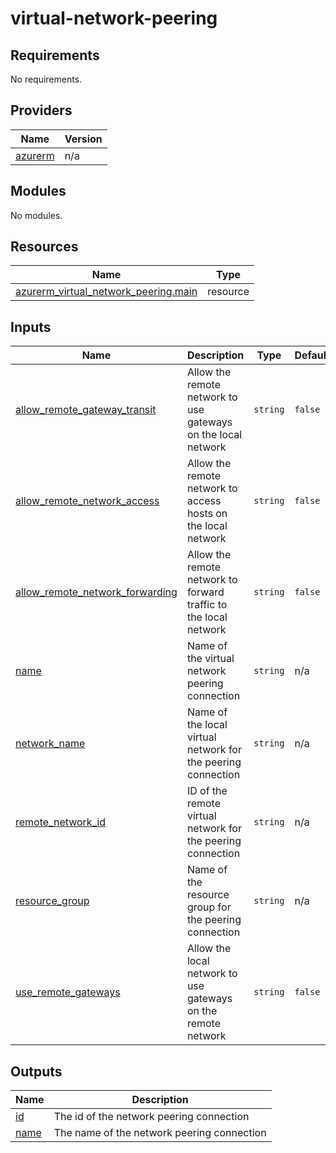 # virtual-network-peering

<!-- BEGINNING OF PRE-COMMIT-TERRAFORM DOCS HOOK -->
## Requirements

No requirements.

## Providers

| Name | Version |
|------|---------|
| <a name="provider_azurerm"></a> [azurerm](#provider\_azurerm) | n/a |

## Modules

No modules.

## Resources

| Name | Type |
|------|------|
| [azurerm_virtual_network_peering.main](https://registry.terraform.io/providers/hashicorp/azurerm/latest/docs/resources/virtual_network_peering) | resource |

## Inputs

| Name | Description | Type | Default | Required |
|------|-------------|------|---------|:--------:|
| <a name="input_allow_remote_gateway_transit"></a> [allow\_remote\_gateway\_transit](#input\_allow\_remote\_gateway\_transit) | Allow the remote network to use gateways on the local network | `string` | `false` | no |
| <a name="input_allow_remote_network_access"></a> [allow\_remote\_network\_access](#input\_allow\_remote\_network\_access) | Allow the remote network to access hosts on the local network | `string` | `false` | no |
| <a name="input_allow_remote_network_forwarding"></a> [allow\_remote\_network\_forwarding](#input\_allow\_remote\_network\_forwarding) | Allow the remote network to forward traffic to the local network | `string` | `false` | no |
| <a name="input_name"></a> [name](#input\_name) | Name of the virtual network peering connection | `string` | n/a | yes |
| <a name="input_network_name"></a> [network\_name](#input\_network\_name) | Name of the local virtual network for the peering connection | `string` | n/a | yes |
| <a name="input_remote_network_id"></a> [remote\_network\_id](#input\_remote\_network\_id) | ID of the remote virtual network for the peering connection | `string` | n/a | yes |
| <a name="input_resource_group"></a> [resource\_group](#input\_resource\_group) | Name of the resource group for the peering connection | `string` | n/a | yes |
| <a name="input_use_remote_gateways"></a> [use\_remote\_gateways](#input\_use\_remote\_gateways) | Allow the local network to use gateways on the remote network | `string` | `false` | no |

## Outputs

| Name | Description |
|------|-------------|
| <a name="output_id"></a> [id](#output\_id) | The id of the network peering connection |
| <a name="output_name"></a> [name](#output\_name) | The name of the network peering connection |
<!-- END OF PRE-COMMIT-TERRAFORM DOCS HOOK -->
